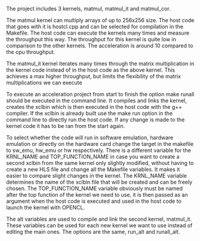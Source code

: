 






The project includes 3 kernels, matmul, matmul_it and matmul_cor. 

The matmul kernel can multiply arrays of up to 256x256 size. The host code that goes with it is hostcl.cpp and can be selected for compilation in the Makefile. 
The host code can execute the kernels many times and measure the throughput this way. The throughput for this kernel is quite low in comparison to the other kernels. The acceleration is around 10 compared to the cpu throughput. 


The matmul_it kernel iterates many times through the matrix multiplication in the kernel code instead of in the host code as the above kernel. This achieves a max higher throughput, but limits the flexibility of the matrix multiplications we can execute

To execute an acceleration project from start to finish the option make runall should be executed in the command line. It compiles and links the kernel, creates the xclbin which is then executed in the host code with the g++ compiler. If the xclbin is already built use the make run option in the command line to directly run the host code. If any change is made to the kernel code it has to be ran from the start again. 

To select whether the code will run in software emulation, hardware emulation or directly on the hardware card change the target in the makefile to sw_emu, hw_emu or hw respectively. There is a different variable for the KRNL_NAME and TOP_FUNCTION_NAME in case you want to create a second xclbin from the same kernel only slightly modified, without having to create a new HLS file and change all the Makefile variables. It makes it easier to compare slight changes in the kernel. The KRNL_NAME variable determines the name of the xclbin file that will be created and can be freely chosen. The TOP_FUNCTION_NAME variable obviously must be named after the top function of the kernel we need to use, it is then passed as an argument when the host code is executed and used in the host code to launch the kernel with OPENCL.

The alt variables are used to compile and link the second kernel, matmul_it. These variables can be used for each new kernel we want to use instead of editing the main ones. The options are the same, run_alt and runall_alt.
